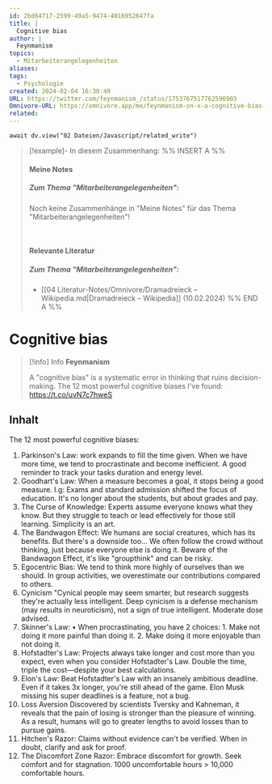 ```yaml
---
id: 2bd64717-2599-49a5-9474-4016952647fa
title: |
  Cognitive bias
author: |
  Feynmanism
topics:
  - Mitarbeiterangelegenheiten
aliases: 
tags:
  - Psychologie
created: 2024-02-04 16:30:49
URL: https://twitter.com/feynmanism_/status/1753767517762596903
Omnivore-URL: https://omnivore.app/me/feynmanism-on-x-a-cognitive-bias-is-a-systematic-error-in-thinki-18d74be5fce
related:
---
```


```dataviewjs
await dv.view("02 Dateien/Javascript/related_write")
```
> [!example]- In diesem Zusammenhang:
> %% INSERT A %%
> #### Meine Notes
> ##### Zum Thema "Mitarbeiterangelegenheiten":
> Noch keine Zusammenhänge in "Meine Notes" für das Thema "Mitarbeiterangelegenheiten"!
> 
> 
> &nbsp;
> #### Relevante Literatur
> ##### Zum Thema "Mitarbeiterangelegenheiten":
> - [[04 Literatur-Notes/Omnivore/Dramadreieck – Wikipedia.md|Dramadreieck – Wikipedia]] (10.02.2024)
> %% END A %%

# Cognitive bias

> [!info] Info
> **Feynmanism**
> 
> A "cognitive bias" is a systematic error in thinking that ruins decision-making. The 12 most powerful cognitive biases I've found: https://t.co/uvN7c7hweS


## Inhalt

The 12 most powerful cognitive biases:

1. Parkinson's Law: work expands to fill the time given. When we have more time, we tend to procrastinate and become inefficient. A good reminder to track your tasks duration and energy level.
2. Goodhart's Law: When a measure becomes a goal, it stops being a good measure. I.g: Exams and standard admission shifted the focus of education. It's no longer about the students, but about grades and pay.
3. The Curse of Knowledge: Experts assume everyone knows what they know. But they struggle to teach or lead effectively for those still learning. Simplicity is an art.
4. The Bandwagon Effect: We humans are social creatures, which has its benefits. But there's a downside too... We often follow the crowd without thinking, just because everyone else is doing it. Beware of the Bandwagon Effect, it's like "groupthink" and can be risky.
5. Egocentric Bias: We tend to think more highly of ourselves than we should. In group activities, we overestimate our contributions compared to others.
6. Cynicism "Cynical people may seem smarter, but research suggests they're actually less intelligent. Deep cynicism is a defense mechanism (may results in neuroticism), not a sign of true intelligent. Moderate dose advised.
7. Skinner's Law: • When procrastinating, you have 2 choices: 1. Make not doing it more painful than doing it. 2. Make doing it more enjoyable than not doing it.
8. Hofstadter's Law: Projects always take longer and cost more than you expect, even when you consider Hofstadter's Law. Double the time, triple the cost—despite your best calculations.
9. Elon's Law: Beat Hofstadter's Law with an insanely ambitious deadline. Even if it takes 3x longer, you're still ahead of the game. Elon Musk missing his super deadlines is a feature, not a bug.
10. Loss Aversion Discovered by scientists Tversky and Kahneman, it reveals that the pain of losing is stronger than the pleasure of winning. As a result, humans will go to greater lengths to avoid losses than to pursue gains.
11. Hitchen's Razor: Claims without evidence can't be verified. When in doubt, clarify and ask for proof.
12. The Discomfort Zone Razor: Embrace discomfort for growth. Seek comfort and for stagnation. 1000 uncomfortable hours > 10,000 comfortable hours.